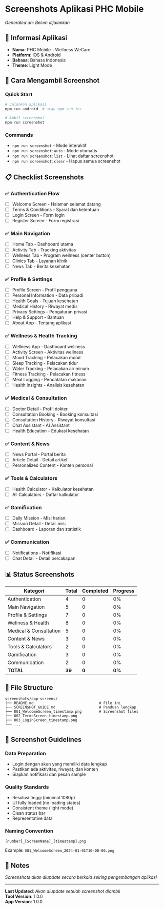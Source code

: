 # Screenshots Aplikasi PHC Mobile

*Generated on: Belum dijalankan*

## 📱 Informasi Aplikasi
- **Nama**: PHC Mobile - Wellness WeCare
- **Platform**: iOS & Android
- **Bahasa**: Bahasa Indonesia
- **Theme**: Light Mode

## 📸 Cara Mengambil Screenshot

### Quick Start
```bash
# Jalankan aplikasi
npm run android  # atau npm run ios

# Ambil screenshot
npm run screenshot
```

### Commands
- `npm run screenshot` - Mode interaktif
- `npm run screenshot:auto` - Mode otomatis
- `npm run screenshot:list` - Lihat daftar screenshot
- `npm run screenshot:clear` - Hapus semua screenshot

## 📋 Checklist Screenshots

### ✅ Authentication Flow
- [ ] Welcome Screen - Halaman selamat datang
- [ ] Terms & Conditions - Syarat dan ketentuan  
- [ ] Login Screen - Form login
- [ ] Register Screen - Form registrasi

### ✅ Main Navigation
- [ ] Home Tab - Dashboard utama
- [ ] Activity Tab - Tracking aktivitas
- [ ] Wellness Tab - Program wellness (center button)
- [ ] Clinics Tab - Layanan klinik
- [ ] News Tab - Berita kesehatan

### ✅ Profile & Settings
- [ ] Profile Screen - Profil pengguna
- [ ] Personal Information - Data pribadi
- [ ] Health Goals - Tujuan kesehatan
- [ ] Medical History - Riwayat medis
- [ ] Privacy Settings - Pengaturan privasi
- [ ] Help & Support - Bantuan
- [ ] About App - Tentang aplikasi

### ✅ Wellness & Health Tracking
- [ ] Wellness App - Dashboard wellness
- [ ] Activity Screen - Aktivitas wellness
- [ ] Mood Tracking - Pelacakan mood
- [ ] Sleep Tracking - Pelacakan tidur
- [ ] Water Tracking - Pelacakan air minum
- [ ] Fitness Tracking - Pelacakan fitness
- [ ] Meal Logging - Pencatatan makanan
- [ ] Health Insights - Analisis kesehatan

### ✅ Medical & Consultation
- [ ] Doctor Detail - Profil dokter
- [ ] Consultation Booking - Booking konsultasi
- [ ] Consultation History - Riwayat konsultasi
- [ ] Chat Assistant - AI Assistant
- [ ] Health Education - Edukasi kesehatan

### ✅ Content & News
- [ ] News Portal - Portal berita
- [ ] Article Detail - Detail artikel
- [ ] Personalized Content - Konten personal

### ✅ Tools & Calculators
- [ ] Health Calculator - Kalkulator kesehatan
- [ ] All Calculators - Daftar kalkulator

### ✅ Gamification
- [ ] Daily Mission - Misi harian
- [ ] Mission Detail - Detail misi
- [ ] Dashboard - Laporan dan statistik

### ✅ Communication
- [ ] Notifications - Notifikasi
- [ ] Chat Detail - Detail percakapan

## 📊 Status Screenshots

| Kategori | Total | Completed | Progress |
|----------|-------|-----------|----------|
| Authentication | 4 | 0 | 0% |
| Main Navigation | 5 | 0 | 0% |
| Profile & Settings | 7 | 0 | 0% |
| Wellness & Health | 8 | 0 | 0% |
| Medical & Consultation | 5 | 0 | 0% |
| Content & News | 3 | 0 | 0% |
| Tools & Calculators | 2 | 0 | 0% |
| Gamification | 3 | 0 | 0% |
| Communication | 2 | 0 | 0% |
| **TOTAL** | **39** | **0** | **0%** |

## 📁 File Structure

```
screenshots/app-screens/
├── README.md                              # File ini
├── SCREENSHOT_GUIDE.md                    # Panduan lengkap
├── 001_WelcomeScreen_timestamp.png        # Screenshot files
├── 002_TermsScreen_timestamp.png
├── 003_LoginScreen_timestamp.png
└── ...
```

## 🎯 Screenshot Guidelines

### Data Preparation
- Login dengan akun yang memiliki data lengkap
- Pastikan ada aktivitas, riwayat, dan konten
- Siapkan notifikasi dan pesan sample

### Quality Standards
- Resolusi tinggi (minimal 1080p)
- UI fully loaded (no loading states)
- Consistent theme (light mode)
- Clean status bar
- Representative data

### Naming Convention
```
[number]_[ScreenName]_[timestamp].png
```

Example: `001_WelcomeScreen_2024-01-01T10-00-00.png`

## 📝 Notes

*Screenshots akan diupdate secara berkala seiring pengembangan aplikasi*

---

**Last Updated**: *Akan diupdate setelah screenshot diambil*  
**Tool Version**: 1.0.0  
**App Version**: 1.0.0
